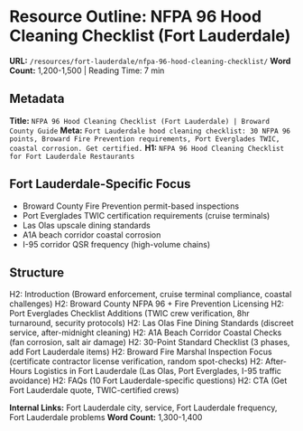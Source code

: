 # Resource Outline: NFPA 96 Hood Cleaning Checklist (Fort Lauderdale)

**URL:** `/resources/fort-lauderdale/nfpa-96-hood-cleaning-checklist/`
**Word Count:** 1,200-1,500 | Reading Time: 7 min

## Metadata
**Title:** `NFPA 96 Hood Cleaning Checklist (Fort Lauderdale) | Broward County Guide`
**Meta:** `Fort Lauderdale hood cleaning checklist: 30 NFPA 96 points, Broward Fire Prevention requirements, Port Everglades TWIC, coastal corrosion. Get certified.`
**H1:** `NFPA 96 Hood Cleaning Checklist for Fort Lauderdale Restaurants`

## Fort Lauderdale-Specific Focus
- Broward County Fire Prevention permit-based inspections
- Port Everglades TWIC certification requirements (cruise terminals)
- Las Olas upscale dining standards
- A1A beach corridor coastal corrosion
- I-95 corridor QSR frequency (high-volume chains)

## Structure
H2: Introduction (Broward enforcement, cruise terminal compliance, coastal challenges)
H2: Broward County NFPA 96 + Fire Prevention Licensing
H2: Port Everglades Checklist Additions (TWIC crew verification, 8hr turnaround, security protocols)
H2: Las Olas Fine Dining Standards (discreet service, after-midnight cleaning)
H2: A1A Beach Corridor Coastal Checks (fan corrosion, salt air damage)
H2: 30-Point Standard Checklist (3 phases, add Fort Lauderdale items)
H2: Broward Fire Marshal Inspection Focus (certificate contractor license verification, random spot-checks)
H2: After-Hours Logistics in Fort Lauderdale (Las Olas, Port Everglades, I-95 traffic avoidance)
H2: FAQs (10 Fort Lauderdale-specific questions)
H2: CTA (Get Fort Lauderdale quote, TWIC-certified crews)

**Internal Links:** Fort Lauderdale city, service, Fort Lauderdale frequency, Fort Lauderdale problems
**Word Count:** 1,300-1,400
